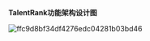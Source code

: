 **TalentRank功能架构设计图**


![ffc9d8bf34df4276edc04281b03bd46](https://github.com/user-attachments/assets/66616ed7-880b-4ae7-941b-21476d8f4d16)
